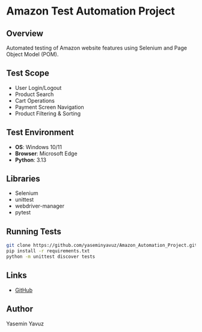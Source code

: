# Amazon Test Automation Project

## Overview
Automated testing of Amazon website features using Selenium and Page Object Model (POM).

## Test Scope
- User Login/Logout
- Product Search
- Cart Operations
- Payment Screen Navigation
- Product Filtering & Sorting

## Test Environment
- **OS**: Windows 10/11
- **Browser**: Microsoft Edge
- **Python**: 3.13

## Libraries
- Selenium
- unittest
- webdriver-manager
- pytest

## Running Tests
```bash
git clone https://github.com/yaseminyavuz/Amazon_Automation_Project.git
pip install -r requirements.txt
python -m unittest discover tests
```

## Links
- [GitHub](https://github.com/yaseminyavuz/Amazon_Automation_Project)


## Author
Yasemin Yavuz

